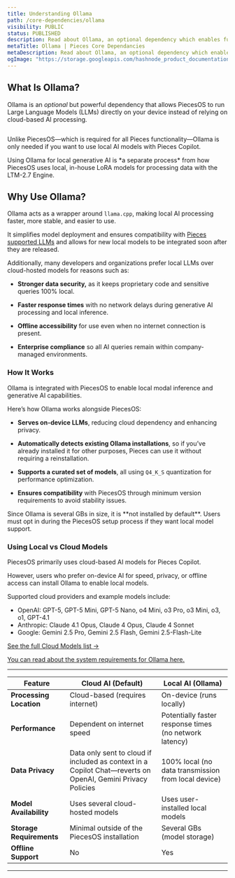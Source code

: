 ```yaml
---
title: Understanding Ollama
path: /core-dependencies/ollama
visibility: PUBLIC
status: PUBLISHED
description: Read about Ollama, an optional dependency which enables fully on-device generative AI capabilities between Pieces Drive and the Pieces Copilot.
metaTitle: Ollama | Pieces Core Dependancies
metaDescription: Read about Ollama, an optional dependency which enables fully on-device generative AI capabilities between Pieces Drive and the Pieces Copilot.
ogImage: "https://storage.googleapis.com/hashnode_product_documentation_assets/og_images/core_dependencies/ollama.png"
---
```


## What Is Ollama?

Ollama is an *optional* but powerful dependency that allows PiecesOS to run Large Language Models (LLMs) directly on your device instead of relying on cloud-based AI processing.

<Image src="https://storage.googleapis.com/hashnode_product_documentation_assets/core_dependencies_assets/figma_mockups/ollama_core_dependencies.png" alt="" align="center" fullwidth="true" />

Unlike PiecesOS—which is required for all Pieces functionality—Ollama is only needed if you want to use local AI models with Pieces Copilot.

<Callout type="tip">
  Using Ollama for local generative AI is *a separate process* from how PiecesOS uses local, in-house LoRA models for processing data with the LTM-2.7 Engine.
</Callout>

## Why Use Ollama?

Ollama acts as a wrapper around `llama.cpp`, making local AI processing faster, more stable, and easier to use.

It simplifies model deployment and ensures compatibility with [Pieces supported LLMs](/products/core-dependencies/ollama/supported-models) and allows for new local models to be integrated soon after they are released.

Additionally, many developers and organizations prefer local LLMs over cloud-hosted models for reasons such as:

* **Stronger data security,** as it keeps proprietary code and sensitive queries 100% local.

* **Faster response times** with no network delays during generative AI processing and local inference.

* **Offline accessibility** for use even when no internet connection is present.

* **Enterprise compliance** so all AI queries remain within company-managed environments.

### How It Works

Ollama is integrated with PiecesOS to enable local modal inference and generative AI capabilities.

Here’s how Ollama works alongside PiecesOS:

* **Serves on-device LLMs**, reducing cloud dependency and enhancing privacy.

* **Automatically detects existing Ollama installations**, so if you’ve already installed it for other purposes, Pieces can use it without requiring a reinstallation.

* **Supports a curated set of models**, all using `Q4_K_S` quantization for performance optimization.

* **Ensures compatibility** with PiecesOS through minimum version requirements to avoid stability issues.

<Callout type="tip">
  Since Ollama is several GBs in size, it is **not installed by default**. Users must opt in during the PiecesOS setup process if they want local model support.
</Callout>

### Using Local vs Cloud Models

PiecesOS primarily uses cloud-based AI models for Pieces Copilot.

However, users who prefer on-device AI for speed, privacy, or offline access can install Ollama to enable local models.

Supported cloud providers and example models include:

- OpenAI: GPT-5, GPT-5 Mini, GPT-5 Nano, o4 Mini, o3 Pro, o3 Mini, o3, o1, GPT-4.1
- Anthropic: Claude 4.1 Opus, Claude 4 Opus, Claude 4 Sonnet
- Google: Gemini 2.5 Pro, Gemini 2.5 Flash, Gemini 2.5-Flash-Lite

[See the full Cloud Models list →](/products/large-language-models/cloud-models)

[You can read about the system requirements for Ollama here.](/products/core-dependencies/ollama/troubleshooting#using-local-models)

***

| **Feature**              | **Cloud AI (Default)**                                                                                      | **Local AI (Ollama)**                                  |
| ------------------------ | ----------------------------------------------------------------------------------------------------------- | ------------------------------------------------------ |
| **Processing Location**  | Cloud-based (requires internet)                                                                             | On-device (runs locally)                               |
| **Performance**          | Dependent on internet speed                                                                                 | Potentially faster response times (no network latency) |
| **Data Privacy**         | Data only sent to cloud if included as context in a Copilot Chat—reverts on OpenAI, Gemini Privacy Policies | 100% local (no data transmission from local device)    |
| **Model Availability**   | Uses several cloud-hosted models                                                                            | Uses user-installed local models                       |
| **Storage Requirements** | Minimal outside of the PiecesOS installation                                                                | Several GBs (model storage)                            |
| **Offline Support**      | No                                                                                                          | Yes                                                    |

***
